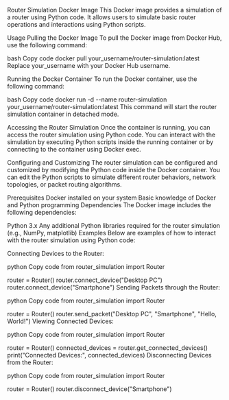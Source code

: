 Router Simulation Docker Image
This Docker image provides a simulation of a router using Python code. It allows users to simulate basic router operations and interactions using Python scripts.

Usage
Pulling the Docker Image
To pull the Docker image from Docker Hub, use the following command:

bash
Copy code
docker pull your_username/router-simulation:latest
Replace your_username with your Docker Hub username.

Running the Docker Container
To run the Docker container, use the following command:

bash
Copy code
docker run -d --name router-simulation your_username/router-simulation:latest
This command will start the router simulation container in detached mode.

Accessing the Router Simulation
Once the container is running, you can access the router simulation using Python code. You can interact with the simulation by executing Python scripts inside the running container or by connecting to the container using Docker exec.

Configuring and Customizing
The router simulation can be configured and customized by modifying the Python code inside the Docker container. You can edit the Python scripts to simulate different router behaviors, network topologies, or packet routing algorithms.

Prerequisites
Docker installed on your system
Basic knowledge of Docker and Python programming
Dependencies
The Docker image includes the following dependencies:

Python 3.x
Any additional Python libraries required for the router simulation (e.g., NumPy, matplotlib)
Examples
Below are examples of how to interact with the router simulation using Python code:

Connecting Devices to the Router:

python
Copy code
from router_simulation import Router

router = Router()
router.connect_device("Desktop PC")
router.connect_device("Smartphone")
Sending Packets through the Router:

python
Copy code
from router_simulation import Router

router = Router()
router.send_packet("Desktop PC", "Smartphone", "Hello, World!")
Viewing Connected Devices:

python
Copy code
from router_simulation import Router

router = Router()
connected_devices = router.get_connected_devices()
print("Connected Devices:", connected_devices)
Disconnecting Devices from the Router:

python
Copy code
from router_simulation import Router

router = Router()
router.disconnect_device("Smartphone")